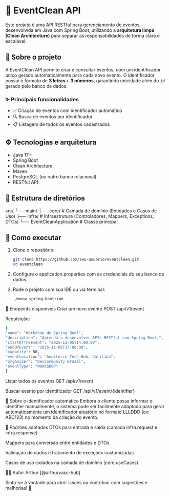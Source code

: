 # 📅 EventClean API

Este projeto é uma API RESTful para gerenciamento de eventos, desenvolvida em Java com Spring Boot, utilizando a **arquitetura limpa (Clean Architecture)** para separar as responsabilidades de forma clara e escalável.

## 🧱 Sobre o projeto

A EventClean API permite criar e consultar eventos, com um identificador único gerado automaticamente para cada novo evento. O identificador possui o formato de **3 letras + 3 números**, garantindo unicidade além do `id` gerado pelo banco de dados.

### ✨ Principais funcionalidades

- ✅ Criação de eventos com identificador automático
- 🔍 Busca de eventos por identificador
- 📋 Listagem de todos os eventos cadastrados

## ⚙️ Tecnologias e arquitetura

- Java 17+
- Spring Boot
- Clean Architecture
- Maven
- PostgreSQL (ou outro banco relacional)
- RESTful API

## 🧭 Estrutura de diretórios

src/
└── main/
├── core/ # Camada de domínio (Entidades e Casos de Uso)
├── infra/ # Infraestrutura (Controladores, Mappers, Exceptions, DTOs)
└── EventCleanApplication # Classe principal


## 🚀 Como executar

1. Clone o repositório:
   ```bash
   git clone https://github.com/seu-usuario/eventclean.git
   cd eventclean
2. Configure o application.properties com as credenciais do seu banco de dados.

3. Rode o projeto com sua IDE ou via terminal:
   ```bash
   ./mvnw spring-boot:run
   
🔌 Endpoints disponíveis
Criar um novo evento
POST /api/v1/event

Requisição:
   ```bash
{
  "name": "Workshop de Spring Boot",
  "description": "Aprenda a desenvolver APIs RESTful com Spring Boot.",
  "startOfTheEvent": "2025-11-05T14:00:00",
  "endOfEvent": "2025-11-05T17:00:00",
  "capacity": 50,
  "eventLocation": "Auditório Tech Hub, Curitiba",
  "organizer": "DevCommunity Brasil",
  "eventType": "WORKSHOP"
 }
```
Listar todos os eventos
GET /api/v1/event

Buscar evento por identificador
GET /api/v1/event/{identifier}



🧠 Sobre o identificador automático
Embora o cliente possa informar o identifier manualmente, o sistema pode ser facilmente adaptado para gerar automaticamente um identificador aleatório no formato LLLDDD (ex: ABC123) no momento da criação do evento.

📌 Padrões adotados
DTOs para entrada e saída (camada infra.request e infra.response)

Mappers para conversão entre entidades e DTOs

Validação de dados e tratamento de exceções customizadas

Casos de uso isolados na camada de domínio (core.useCases)

👨‍💻 Autor
Arthur [@arthurvasc-hub]


Sinta-se à vontade para abrir issues ou contribuir com sugestões e melhorias! 🚀
